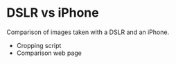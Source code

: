 # DSLR vs iPhone

Comparison of images taken with a DSLR and an iPhone.

- Cropping script
- Comparison web page
